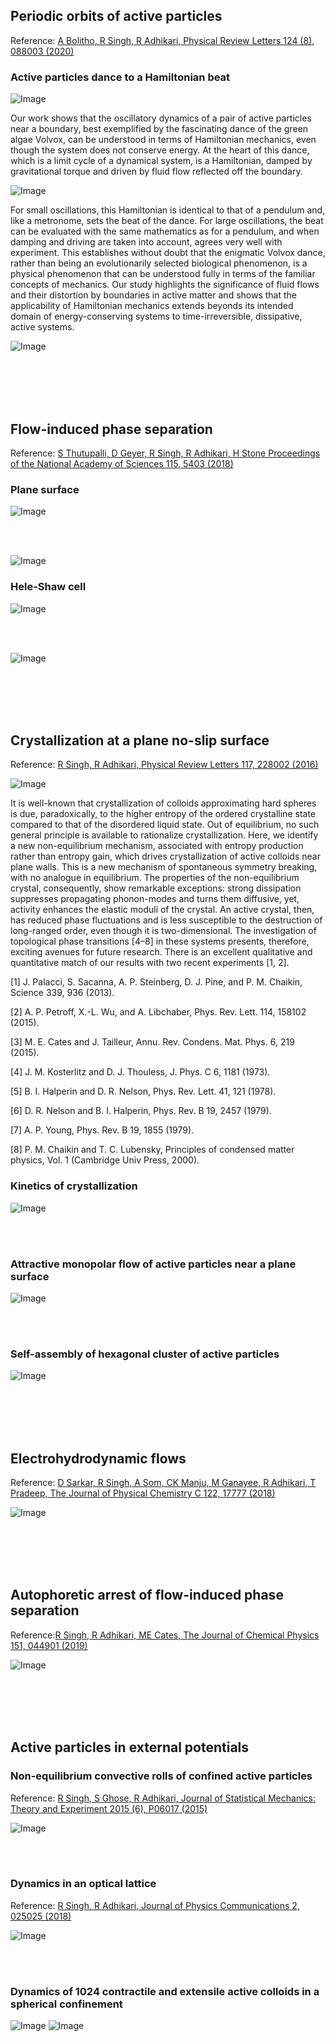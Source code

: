 ## Periodic orbits of active particles
Reference: [A Bolitho, R Singh, R Adhikari, Physical Review Letters 124 (8), 088003 (2020)](https://journals.aps.org/prl/abstract/10.1103/PhysRevLett.124.088003)


### Active particles dance to a Hamiltonian beat

![Image](https://raw.githubusercontent.com/rajeshrinet/pystokes-misc/master/gallery/2_volvox.gif)

Our work shows that the oscillatory dynamics of a pair of active particles near
a boundary, best exemplified by the fascinating dance of the green algae
Volvox, can be understood in terms of Hamiltonian mechanics, even though the
system does not conserve energy. At the heart of this dance, which is a limit
cycle of a dynamical system, is a Hamiltonian, damped  by gravitational torque
and driven by fluid flow reflected off the boundary. 

![Image](https://raw.githubusercontent.com/rajeshrinet/pystokes-misc/master/gallery/volvox_summary.png)

For small oscillations,
this Hamiltonian is identical to that of a pendulum and, like a metronome, sets
the beat of the dance. For large oscillations, the beat can be evaluated with
the same mathematics as for a pendulum, and when damping and driving are taken
into account, agrees very well with experiment. This establishes without doubt
that the enigmatic Volvox dance, rather than being an evolutionarily selected
biological phenomenon, is a physical phenomenon that can be understood fully
in terms of the familiar concepts of mechanics. Our study highlights the
significance of fluid flows and their distortion by boundaries in active matter
and shows that the applicability of Hamiltonian mechanics extends beyonds its
intended domain of energy-conserving systems to time-irreversible, dissipative,
active systems. 



![Image](https://raw.githubusercontent.com/rajeshrinet/pystokes-misc/master/gallery/4_volvox.gif)



<br/><br/><br/><br/>

## Flow-induced phase separation
Reference: [S Thutupalli, D Geyer, R Singh, R Adhikari, H Stone Proceedings of the National Academy of Sciences 115, 5403 (2018)](https://www.pnas.org/content/115/21/5403.short)


### Plane surface

![Image](https://raw.githubusercontent.com/rajeshrinet/pystokes-misc/master/gallery/FIPS_wall.gif)

<br/><br/>

![Image](https://raw.githubusercontent.com/rajeshrinet/pystokes-misc/master/gallery/FIPS_interface.gif)


### Hele-Shaw cell

![Image](https://raw.githubusercontent.com/rajeshrinet/pystokes-misc/master/gallery/FIPS_HeleShaw_2b.gif)

<br/><br/>

![Image](https://raw.githubusercontent.com/rajeshrinet/pystokes-misc/master/gallery/FIPS_HeleShaw_8b.gif)

<br/><br/><br/><br/>

## Crystallization at a plane no-slip surface
Reference: [R Singh, R Adhikari, Physical Review Letters 117, 228002 (2016)](https://journals.aps.org/prl/abstract/10.1103/PhysRevLett.117.228002)

![Image](https://raw.githubusercontent.com/rajeshrinet/pystokes-misc/master/gallery/popSumFig.jpg)

It is well-known that crystallization of colloids approximating hard spheres
is due, paradoxically, to the higher entropy of the ordered crystalline state
compared to that of  the disordered liquid state. Out of equilibrium, no such general
principle is available to rationalize crystallization. Here, we identify a new non-equilibrium
mechanism, associated with entropy production rather than entropy gain, which drives
crystallization of active colloids near plane walls. This is a new mechanism of spontaneous
symmetry breaking, with no analogue in equilibrium. The properties of the non-equilibrium
crystal, consequently, show remarkable exceptions: strong dissipation suppresses propagating
phonon-modes and turns them diffusive, yet, activity enhances the elastic moduli of the crystal.
An active crystal, then, has reduced phase fluctuations and is less susceptible to the destruction
of long-ranged order, even though it is two-dimensional. The investigation of topological
phase transitions [4–8] in these systems presents, therefore, exciting avenues for
future research. There is an excellent qualitative and quantitative match
 of our results with two recent experiments [1, 2]. 

[1] J. Palacci, S. Sacanna, A. P. Steinberg, D. J. Pine, and P. M. Chaikin, Science 339, 936 (2013).

[2] A. P. Petroff, X.-L. Wu, and A. Libchaber, Phys. Rev. Lett. 114, 158102 (2015).

[3] M. E. Cates and J. Tailleur, Annu. Rev. Condens. Mat. Phys. 6, 219 (2015).

[4] J. M. Kosterlitz and D. J. Thouless, J. Phys. C 6, 1181 (1973).

[5]  B. I. Halperin and D. R. Nelson, Phys. Rev. Lett. 41, 121 (1978).

[6]  D. R. Nelson and B. I. Halperin, Phys. Rev. B 19, 2457 (1979).

[7]  A. P. Young, Phys. Rev. B 19, 1855 (1979).

[8] P. M. Chaikin and T. C. Lubensky, Principles of condensed matter physics, Vol. 1 (Cambridge Univ Press, 2000).

### Kinetics of crystallization
![Image](https://raw.githubusercontent.com/rajeshrinet/pystokes-misc/master/gallery/crystallization_kinetics.gif)

<br/><br/>

### Attractive monopolar flow of active particles near a plane surface

![Image](https://raw.githubusercontent.com/rajeshrinet/pystokes-misc/master/gallery/crystallization_flow.gif)

<br/><br/>

### Self-assembly of hexagonal cluster of active particles

![Image](https://raw.githubusercontent.com/rajeshrinet/pystokes-misc/master/gallery/crystallization_crystallites.gif)


<br/><br/><br/><br/>

## Electrohydrodynamic flows
Reference: [D Sarkar, R Singh, A Som, CK Manju, M Ganayee, R Adhikari, T Pradeep, The Journal of Physical Chemistry C 122, 17777 (2018)](https://pubs.acs.org/doi/abs/10.1021/acs.jpcc.8b04169)

![Image](https://raw.githubusercontent.com/rajeshrinet/pystokes-misc/master/gallery/electrohydrodynamics_2.4X_speed.gif)


<br/><br/><br/><br/>

## Autophoretic arrest of flow-induced phase separation 
Reference:[R Singh, R Adhikari, ME Cates, The Journal of Chemical Physics 151, 044901 (2019)](https://aip.scitation.org/doi/abs/10.1063/1.5090179)

![Image](https://raw.githubusercontent.com/rajeshrinet/pystokes-misc/master/gallery/arrested-clusters.gif)

<br/><br/><br/><br/>

## Active particles in external potentials 

### Non-equilibrium convective rolls of confined active particles

Reference: [R Singh, S Ghose, R Adhikari, Journal of Statistical Mechanics: Theory and Experiment 2015 (6), P06017 (2015)](https://iopscience.iop.org/article/10.1088/1742-5468/2015/06/P06017/meta)

![Image](https://raw.githubusercontent.com/rajeshrinet/pystokes-misc/master/gallery/harmonic_trap.gif)

<br/><br/>

### Dynamics in an optical lattice
Reference: [R Singh, R Adhikari, Journal of Physics Communications 2, 025025 (2018)](https://iopscience.iop.org/article/10.1088/2399-6528/aaab0d/meta)

![Image](https://raw.githubusercontent.com/rajeshrinet/pystokes-misc/master/gallery/3x3.gif)

<br/><br/>

###  Dynamics of 1024 contractile and extensile active colloids in a spherical confinement 
![Image](https://raw.githubusercontent.com/rajeshrinet/pystokes-misc/master/gallery/contractile_sphConfine.gif)
![Image](https://raw.githubusercontent.com/rajeshrinet/pystokes-misc/master/gallery/extensile_sphConfine.gif)


